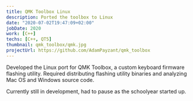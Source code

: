 ```yaml
---
title: QMK Toolbox Linux
description: Ported the toolbox to Linux
date: "2020-07-02T19:47:09+02:00"
jobDate: 2020
work: [C++]
techs: [C++, QT5]
thumbnail: qmk_toolbox/qmk.jpg
projectUrl: https://github.com/AdamPayzant/qmk_toolbox
---
```


Developed the Linux port for QMK Toolbox, a custom keyboard firmware flashing utility.
Required distributing flashing utility binaries and analyzing Mac OS and Windows source code.

Currently still in development, had to pause as the schoolyear started up.